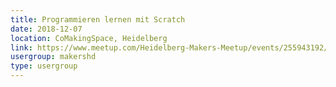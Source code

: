 ```yaml
---
title: Programmieren lernen mit Scratch
date: 2018-12-07
location: CoMakingSpace, Heidelberg
link: https://www.meetup.com/Heidelberg-Makers-Meetup/events/255943192/
usergroup: makershd
type: usergroup
---
```

